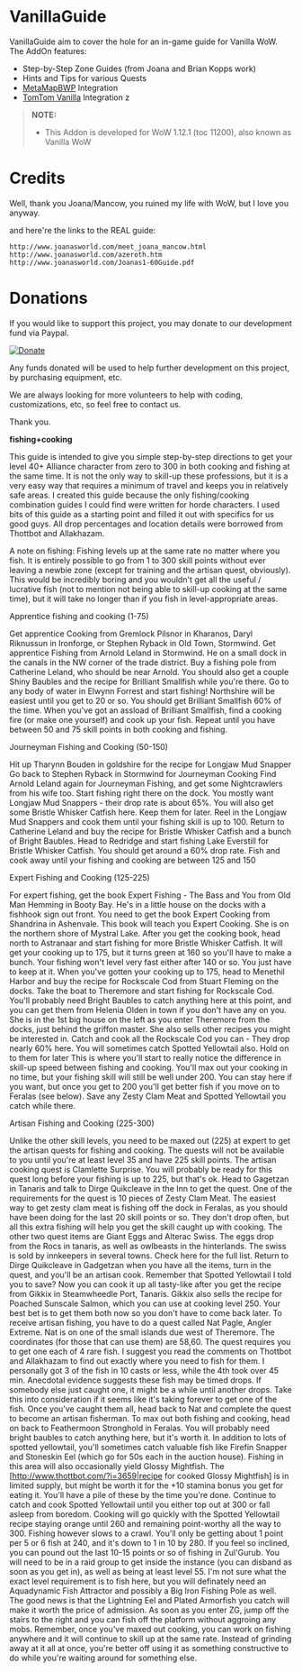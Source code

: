 VanillaGuide
============
VanillaGuide aim to cover the hole for an in-game guide for Vanilla WoW. The AddOn features:

* Step-by-Step Zone Guides (from Joana and Brian Kopps work)
* Hints and Tips for various Quests
* [MetaMapBWP](https://github.com/laytya/Metamap-vanilla) Integration
* [TomTom Vanilla](https://github.com/cralor/TomTomVanilla) Integration
z
> **NOTE:**
>
> - This Addon is developed for WoW 1.12.1 (toc 11200), also known as Vanilla WoW 
>

Credits
=======
Well, thank you Joana/Mancow, you ruined my life with WoW, but I love you anyway.

and here're the links to the REAL guide:

    http://www.joanasworld.com/meet_joana_mancow.html
    http://www.joanasworld.com/azeroth.htm
    http://www.joanasworld.com/Joanas1-60Guide.pdf

Donations
=========
If you would like to support this project, you may donate to our development fund via Paypal.

[![Donate](https://www.paypalobjects.com/en_US/i/btn/btn_donate_LG.gif)](https://www.paypal.com/cgi-bin/webscr?cmd=_s-xclick&hosted_button_id=LSR84M2ZJEPJS)

Any funds donated will be used to help further development on this project, by purchasing equipment, etc.

We are always looking for more volunteers to help with coding, customizations, etc, so feel free to contact us.

Thank you.


<b><font> fishing+cooking </b></font>

This guide is intended to give you simple step-by-step directions to get your level 40+ Alliance character from zero to 300 in both cooking and fishing at the same time. It is not the only way to skill-up these professions, but it is a very easy way that requires a minimum of travel and keeps you in relatively safe areas. I created this guide because the only fishing/cooking combination guides I could find were written for horde characters. I used bits of this guide as a starting point and filled it out with specifics for us good guys. All drop percentages and location details were borrowed from Thottbot and Allakhazam.

A note on fishing: Fishing levels up at the same rate no matter where you fish. It is entirely possible to go from 1 to 300 skill points without ever leaving a newbie zone (except for training and the artisan quest, obviously). This would be incredibly boring and you wouldn't get all the useful / lucrative fish (not to mention not being able to skill-up cooking at the same time), but it will take no longer than if you fish in level-appropriate areas.

 

Apprentice fishing and cooking (1-75)

Get apprentice Cooking from Gremlock Pilsnor in Kharanos, 
Daryl Riknussun in Ironforge, or Stephen Ryback in Old Town, Stormwind.
Get apprentice Fishing from Arnold Leland in Stormwind. 
He on a small dock in the canals in the NW corner of the trade district.
Buy a fishing pole from Catherine Leland, who should be near Arnold. 
You should also get a couple Shiny Baubles and the recipe for Brilliant Smallfish while you're there.
Go to any body of water in Elwynn Forrest and start fishing! Northshire will be easiest until you get to 20 or so. You should get Brilliant Smallfish 60% of the time.
When you've got an assload of Brilliant Smallfish, 
find a cooking fire (or make one yourself) and cook up your fish.
Repeat until you have between 50 and 75 skill points in both cooking and fishing.


Journeyman Fishing and Cooking (50-150)

Hit up Tharynn Bouden in goldshire for the recipe for Longjaw Mud Snapper
Go back to Stephen Ryback in Stormwind for Journeyman Cooking
Find Arnold Leland again for Journeyman Fishing, 
and get some Nightcrawlers from his wife too.
Start fishing right there on the dock. You mostly want Longjaw Mud Snappers - their drop rate is about 65%. 
You will also get some Bristle Whisker Catfish here. Keep them for later.
Reel in the Longjaw Mud Snappers and cook them until your fishing skill is up to 100.
Return to Catherine Leland and buy the recipe for Bristle Whisker Catfish and a bunch of Bright Baubles.
Head to Redridge and start fishing Lake Everstill for Bristle Whisker Catfish. 
You should get around a 60% drop rate.
Fish and cook away until your fishing and cooking are between 125 and 150

Expert Fishing and Cooking (125-225)

For expert fishing, get the book Expert Fishing - The Bass and You from Old Man Hemming in Booty Bay. 
He's in a little house on the docks with a fishhook sign out front.
You need to get the book Expert Cooking from Shandrina in Ashenvale. 
This book will teach you Expert Cooking. She is on the northern shore of Mystral Lake.
After you get the cooking book, head north to Astranaar and start fishing for more Bristle Whisker Catfish. It will get your cooking up to 175, but it turns green at 160 so you'll have to make a bunch. 
Your fishing won't level very fast either after 140 or so. You just have to keep at it.
When you've gotten your cooking up to 175, head to Menethil Harbor and buy the recipe for Rockscale Cod from Stuart Fleming on the docks.
Take the boat to Theremore and start fishing for Rockscale Cod.
You'll probably need Bright Baubles to catch anything here at this point, 
and you can get them from Helenia Olden in town if you don't have any on you. 
She is in the 1st big house on the left as you enter Theremore from the docks, 
just behind the griffon master. 
She also sells other recipes you might be interested in.
Catch and cook all the Rockscale Cod you can - They drop nearly 60% here. 
You will sometimes catch Spotted Yellowtail also. Hold on to them for later
This is where you'll start to really notice the difference in skill-up speed between fishing and cooking. 
You'll max out your cooking in no time, but your fishing skill will still be well under 200. 
You can stay here if you want, but once you get to 200 you'll get better fish if you move on to Feralas (see below). Save any Zesty Clam Meat and Spotted Yellowtail you catch while there.

Artisan Fishing and Cooking (225-300) 

Unlike the other skill levels, you need to be maxed out (225) at expert
to get the artisan quests for fishing and cooking. 
The quests will not be available to you until you're at least level 35
and have 225 skill points. The artisan cooking quest is Clamlette Surprise. 
You will probably be ready for this quest long before your fishing is up to 225, but that's ok. 
Head to Gagetzan in Tanaris and talk to Dirge Quikcleave in the Inn to get the quest.
One of the requirements for the quest is 10 pieces of Zesty Clam Meat. 
The easiest way to get zesty clam meat is fishing off the dock in Feralas, as you should
have been doing for the last 20 skill points or so. 
They don't drop often, but all this extra fishing will help you get the skill caught up with cooking.
The other two quest items are Giant Eggs and Alterac Swiss. 
The eggs drop from the Rocs in tanaris, as well as owlbeasts in the hinterlands.
The swiss is sold by innkeepers in several towns. Check here for the full list. 
Return to Dirge Quikcleave in Gadgetzan when you have all the items, 
turn in the quest, and you'll be an artisan cook.
Remember that Spotted Yellowtail I told you to save? Now you can cook it up all 
tasty-like after you get the recipe from Gikkix in Steamwheedle Port, Tanaris.
Gikkix also sells the recipe for Poached Sunscale Salmon, which you can use at cooking level 250.
Your best bet is to get them both now so you don't have to come back later.
To receive artisan fishing, you have to do a quest called Nat Pagle, Angler Extreme.
Nat is on one of the small islands due west of Theremore.
The coordinates (for those that can use them) are 58,60.
The quest requires you to get one each of 4 rare fish. 
I suggest you read the comments on Thottbot and Allakhazam to find out 
exactly where you need to fish for them. I personally got 3 of the fish in 10 casts or less, 
while the 4th took over 45 min. Anecdotal evidence suggests these fish may be timed drops. 
If somebody else just caught one, it might be a while until another drops.
Take this into consideration if it seems like it's taking forever to get one of the fish.
Once you've caught them all, head back to Nat and complete the quest to become an artisan fisherman.
To max out both fishing and cooking, head on back to Feathermoon Stronghold in Feralas. 
You will probably need bright baubles to catch anything here, but it's worth it.
In addition to lots of spotted yellowtail, you'll sometimes catch valuable fish like
Firefin Snapper and Stoneskin Eel (which go for 50s each in the auction house).
Fishing in this area will also occasionally yield Glossy Mightfish.
The [http://www.thottbot.com/?i=3659|recipe for cooked Glossy Mightfish] is in limited supply, 
but might be worth it for the +10 stamina bonus you get for eating it.
You'll have a pile of these by the time you're done.
Continue to catch and cook Spotted Yellowtail until you either top out at 300 or fall asleep from boredom. 
Cooking will go quickly with the Spotted Yellowtail recipe staying orange until 260 and remaining point-worthy all the way to 300. Fishing however slows to a crawl.
You'll only be getting about 1 point per 5 or 6 fish at 240, and it's down to 1 in 10 by 280.
If you feel so inclined, you can pound out the last 10-15 points or so of fishing in Zul'Gurub. You will need to be in a raid group to get inside the instance (you can disband as soon as you get in), as well as being at least level 55. I'm not sure what the exact level requirement is to fish here, but you will definately need an Aquadynamic Fish Attractor and possibly a Big Iron Fishing Pole as well. The good news is that the Lightning Eel and Plated Armorfish you catch will make it worth the price of admission. As soon as you enter ZG, jump off the stairs to the right and you can fish off the platform without aggroing any mobs.
Remember, once you've maxed out cooking, you can work on fishing anywhere and it will continue to skill up at the same rate. Instead of grinding away at it all at once, you're better off using it as something constructive to do while you're waiting around for something else.
